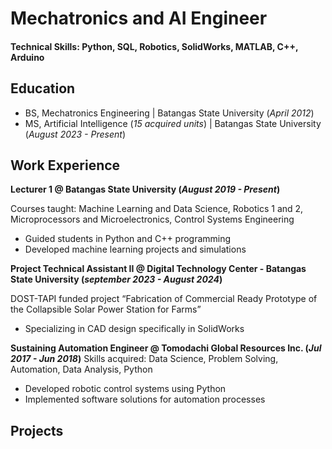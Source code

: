 # Mechatronics and AI Engineer

#### Technical Skills: Python, SQL, Robotics, SolidWorks, MATLAB, C++, Arduino

## Education 
- BS, Mechatronics Engineering | Batangas State University (_April 2012_)
- MS, Artificial Intelligence  (_15 acquired units_) | Batangas State University (_August 2023 - Present_)

## Work Experience
**Lecturer 1 @ Batangas State University (_August 2019 - Present_)**

Courses taught: Machine Learning and Data Science, Robotics 1 and 2, Microprocessors and Microelectronics, Control Systems Engineering
- Guided students in Python and C++ programming
- Developed machine learning projects and simulations

**Project Technical Assistant II @ Digital Technology Center - Batangas State University (_september 2023 - August 2024_)**

DOST-TAPI funded project “Fabrication of Commercial Ready Prototype of the Collapsible Solar Power Station for Farms”
- Specializing in CAD design specifically in SolidWorks

**Sustaining Automation Engineer @ Tomodachi Global Resources Inc. (_Jul 2017 - Jun 2018_)**
Skills acquired: Data Science, Problem Solving, Automation, Data Analysis, Python
- Developed robotic control systems using Python
- Implemented software solutions for automation processes

## Projects
### 

